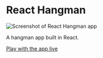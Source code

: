 # React Hangman

![Screenshot of React Hangman app](https://res.cloudinary.com/gerhynes/image/upload/q_auto/v1568154258/Screenshot_2019-06-25_React_App_cswye3.png)

A hangman app built in React.

[Play with the app live](https://friendly-ritchie-026db2.netlify.com/)
